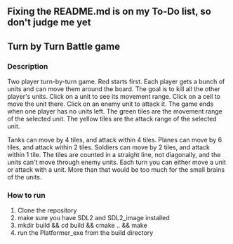 ## Fixing the README.md is on my To-Do list, so don't judge me yet

## Turn by Turn Battle game

### Description
Two player turn-by-turn game. Red starts first. Each player gets a bunch of units and can move them around the board. The goal is to kill all the other player's units. Click on a unit to see its movement range. Click on a cell to move the unit there. Click on an enemy unit to attack it. The game ends when one player has no units left. The green tiles are the movement range of the selected unit. The yellow tiles are the attack range of the selected unit. 

Tanks can move by 4 tiles, and attack within 4 tiles. Planes can move by 6 tiles, and attack within 2 tiles. Soldiers can move by 2 tiles, and attack within 1 tile. The tiles are counted in a straight line, not diagonally, and the units can't move through enemy units. Each turn you can either move a unit or attack with a unit. More than that would be too much for the small brains of the units.

### How to run
1. Clone the repository
2. make sure you have SDL2 and SDL2_image installed
3. mkdir build && cd build && cmake .. && make
4. run the Platformer_exe from the build directory